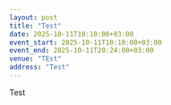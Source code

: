 ```yaml
---
layout: post
title: "Test"
date: 2025-10-11T10:10:00+03:00
event_start: 2025-10-11T10:10:00+03:00
event_end: 2025-10-11T20:24:00+03:00
venue: "TEst"
address: "Test"
---
```


Test
